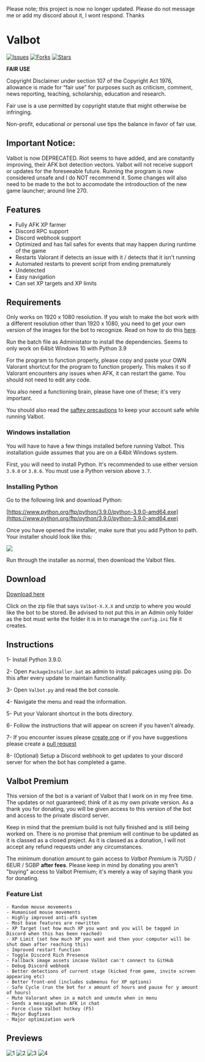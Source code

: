 Please note; this project is now no longer updated. Please do not message me or add my discord about it, I wont respond. Thanks

# Valbot

[![Issues](https://img.shields.io/github/issues/MrFums/Valbot)](https://github.com/MrFums/Valbot/issues)
[![Forks](https://img.shields.io/github/forks/MrFums/Valbot)](https://github.com/MrFums/Valbot/network)
[![Stars](https://img.shields.io/github/stars/MrFums/Valbot)](https://github.com/MrFums/Valbot/stargazers)


**FAIR USE**

Copyright Disclaimer under section 107 of the Copyright Act 1976, allowance is made for “fair use” for purposes such as criticism, comment, news reporting, teaching, scholarship, education and research.

Fair use is a use permitted by copyright statute that might otherwise be infringing. 

Non-profit, educational or personal use tips the balance in favor of fair use. 

## Important Notice:

Valbot is now DEPRECATED. Riot seems to have added, and are constantly improving, their AFK bot detection vectors. Valbot will not receive support or updates for the foreseeable future. Running the program is now considered unsafe and I do NOT recommend it. Some changes will also need to be made to the bot to accomodate the introdouction of the new game launcher; around line 270.


## Features

* Fully AFK XP farmer
* Discord RPC support
* Discord webhook support
* Optimized and has fail safes for events that may happen during runtime of the game
* Restarts Valorant if detects an issue with it / detects that it isn't running
* Automated restarts to prevent script from ending prematurely 
* Undetected 
* Easy navigation
* Can set XP targets and XP limits


## Requirements

Only works on 1920 x 1080 resolution. If you wish to make the bot work with a different resolution other than 1920 x 1080, you need to get your own version of the images for the bot to recognize. Read on how to do this [here](https://github.com/MrFums/Valbot/blob/master/information/change_resolution.txt).

Run the batch file as Administator to install the dependencies. 
Seems to only work on 64bit Windows 10 with Python 3.9 

For the program to function properly, please copy and paste your OWN Valorant shortcut for the program to function properly. This makes it so if Valorant encounters any issues when AFK, it can restart the game. You should not need to edit any code.

You also need a functioning brain, please have one of these; it's very important.

You should also read the [saftey precautions](https://github.com/MrFums/Valbot/blob/master/information/safetyprecautions.txt) to keep your account safe while running Valbot.

### Windows installation

You will have to have a few things installed before running Valbot. This installation guide assumes that you are on a 64bit Windows system.

First, you will need to install Python. It's recommended to use either version `3.9.0` or `3.8.6`. You must use a Python version above `3.7`. 

### Installing Python

Go to the following link and download Python:

[https://www.python.org/ftp/python/3.9.0/python-3.9.0-amd64.exe](https://www.python.org/ftp/python/3.9.0/python-3.9.0-amd64.exe)

Once you have opened the installer, make sure that you add Python to path. Your installer should look like this:

<img align="center" src="https://i.imgur.com/iefWNyw.png">

Run through the installer as normal, then download the Valbot files.


## Download

[Download here](https://github.com/MrFums/Valbot/releases/latest)

Click on the zip file that says `Valbot-X.X.X` and unzip to where you would like the bot to be stored. Be advised to not put this in an Admin only folder as the bot must write the folder it is in to manage the `config.ini` file it creates.


## Instructions

1- Install Python 3.9.0.

2- Open `PackageInstaller.bat` as admin to install pakcages using pip. Do this after every update to maintain functionality.

3- Open `Valbot.py` and read the bot console.

4- Navigate the menu and read the information.

5- Put your Valorant shortcut in the bots directory.

6- Follow the instructions that will appear on screen if you haven't already.

7- If you encounter issues please [create one](https://github.com/MrFums/ValBot/issues/new) or if you have suggestions please create a [pull request](https://github.com/MrFums/ValBot/compare)

8- (Optional) Setup a Discord webhook to get updates to your discord server for when the bot has completed a game.

## Valbot Premium

This version of the bot is a variant of Valbot that I work on in my free time. The updates or not guaranteed; think of it as my own private version. As a thank you for donating, you will be given access to this version of the bot and access to the private discord server.

Keep in mind that the premium build is not fully finished and is still being worked on. There is no promise that premium will continue to be updated as it is classed as a closed project. As it is classed as a donation, I will not accept any refund requests under any circumstances.


The minimum donation amount to gain access to *Valbot Premium* is 7USD / 6EUR / 5GBP __after fees__. Please keep in mind by donating you aren't "buying" access to Valbot Premium; it's merely a way of saying thank you for donating.

### Feature List
```
- Random mouse movements
- Humanised mouse movements
- Highly improved anti-afk system
- Most base features are rewritten
- XP Target (set how much XP you want and you will be tagged in Discord when this has been reached)
- XP Limit (set how much XP you want and then your computer will be shut down after reaching this)
- Improved restart function
- Toggle Discord Rich Presence
- Fallback image assets incase Valbot can't connect to GitHub
- Debug Discord webhook
- Better detections of current stage (kicked from game, invite screen appearing etc)
- Better front-end (includes submenus for XP options)
- Safe Cycle (run the bot for x amount of hours and pause for y amount of hours)
- Mute Valorant when in a match and unmute when in menu
- Sends a message when AFK in chat
- Force close Valbot hotkey (F5)
- Major Bugfixes
- Major optimization work
```


## Previews

![1](https://cdn.discordapp.com/attachments/805228393314516992/837761660265037854/unknown.png)
![2](https://cdn.discordapp.com/attachments/805228393314516992/837761751420239912/unknown.png)
![3](https://cdn.discordapp.com/attachments/805228393314516992/837762587671920717/unknown.png)
![4](https://cdn.discordapp.com/attachments/805228393314516992/837762620018524170/unknown.png)
